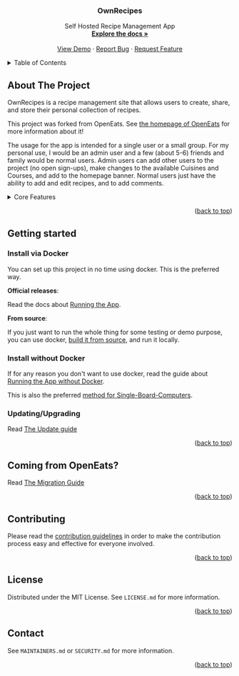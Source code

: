 <a name="readme-top"></a>
<!--
*** This README was bootstrapped with
*** (https://raw.githubusercontent.com/othneildrew/Best-README-Template).
-->

<div align="center">
  <h3 align="center">OwnRecipes</h3>

  <p align="center">
    Self Hosted Recipe Management App
    <br />
    <a href="https://github.com/ownrecipes/OwnRecipes/tree/master/docs"><strong>Explore the docs »</strong></a>
    <br />
    <br />
    <a href="https://ownrecipes.github.io/ownrecipes-web/">View Demo</a>
    ·
    <a href="https://github.com/ownrecipes/OwnRecipes/issues">Report Bug</a>
    ·
    <a href="https://github.com/ownrecipes/OwnRecipes/issues">Request Feature</a>
  </p>
</div>

<details>
  <summary>Table of Contents</summary>
  <ol>
    <li><a href="#about-the-project">About The Project</a></li>
    <li>
      <a href="#getting-started">Getting started</a>
      <ul>
        <li><a href="#install-via-docker">Install via Docker</a></li>
        <li><a href="#install-without-docker">Install without Docker</a></li>
        <li><a href="#updatingupgrading">Updating/Upgrading</a></li>
        <li><a href="#coming-from-openeats">Coming from OpenEats?</a></li>
      </ul>
    </li>
    <li><a href="#contributing">Contributing</a></li>
    <li><a href="#license">License</a></li>
    <li><a href="#contact">Contact</a></li>
  </ol>
</details>


## About The Project

OwnRecipes is a recipe management site that allows users to create, share, and store their personal collection of recipes.

This project was forked from OpenEats. See [the homepage of OpenEats](https://github.com/open-eats/OpenEats) for more information about it!

The usage for the app is intended for a single user or a small group. For my personal use, I would be an admin user and a few (about 5-6) friends and family would be normal users. Admin users can add other users to the project (no open sign-ups), make changes to the available Cuisines and Courses, and add to the homepage banner. Normal users just have the ability to add and edit recipes, and to add comments.

<details>
  <summary>Core Features</summary>
  <ol>
    <li>Creating, viewing, sharing, and editing recipes.</li>
    <li>Ingredients can be grouped, and recipes include other recipes.</li>
    <li>Update serving information on the fly.</li>
    <li>Browsing and searching for recipes.</li>
    <li>Random search for explorers.</li>
    <li>Comments and ratings for recipes.</li>
    <li>Beautiful responsive design.</li>
  </ol>
</details>

<p align="right">(<a href="#readme-top">back to top</a>)</p>

## Getting started

### Install via Docker

You can set up this project in no time using docker. This is the preferred way.

**Official releases**:

Read the docs about [Running the App](docs/Running_the_App.md).

**From source**:

If you just want to run the whole thing for some testing or demo purpose, you can use docker, [build it from source](docs/Running_the_App_in_dev.md), and run it locally.

### Install without Docker

If for any reason you don't want to use docker, read the guide about [Running the App without Docker](docs/Running_the_App_Without_Docker.md).

This is also the preferred [method for Single-Board-Computers](docs/Running_the_App_Tricks.md/#single-board-computer).

### Updating/Upgrading

Read [The Update guide](docs/Updating_the_App.md)

<p align="right">(<a href="#readme-top">back to top</a>)</p>

## Coming from OpenEats?

Read [The Migration Guide](docs/Migrate_from_OpenEats.md)

<p align="right">(<a href="#readme-top">back to top</a>)</p>

## Contributing

Please read the [contribution guidelines](CONTRIBUTING.md) in order to make the contribution process easy and effective for everyone involved.

<p align="right">(<a href="#readme-top">back to top</a>)</p>

## License

Distributed under the MIT License. See `LICENSE.md` for more information.

<p align="right">(<a href="#readme-top">back to top</a>)</p>

## Contact

See `MAINTAINERS.md` or `SECURITY.md` for more information.

<p align="right">(<a href="#readme-top">back to top</a>)</p>
